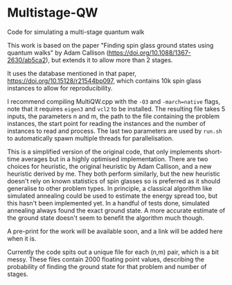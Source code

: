 # Multistage-QW
Code for simulating a multi-stage quantum walk

This work is based on the paper "Finding spin glass ground states using quantum walks" by Adam Callison (https://doi.org/10.1088/1367-2630/ab5ca2), but extends it to allow more than 2 stages.

It uses the database mentioned in that paper, https://doi.org/10.15128/r21544bp097, which contains 10k spin glass instances to allow for reproducibility.

I recommend compiling MultiQW.cpp with the `-O3` and `-march=native` flags, note that it requires `eigen3` and `vcl2` to be installed. The resulting file takes 5 inputs, the parameters n and m, the path to the file containing 
the problem instances, the start point for reading the instances and the number of instances to read and process. The last two parameters are used by `run.sh` to automatically spawn multiple threads for parallelisation. 

This is a simplified version of the original code, that only implements short-time averages but in a highly optimised implementation. There are two choices for heuristic, the original heuristic by Adam Callison, 
and a new heuristic derived by me. They both perform similarly, but the new heuristic doesn't rely on known statistics of spin glasses so is preferred as it should generalise to other problem types.
In principle, a classical algorithm like simulated annealing could be used to estimate the energy spread too, but this hasn't been implemented yet. In a handful of tests done, simulated annealing always found
the exact ground state. A more accurate estimate of the ground state doesn't seem to benefit the algorithm much though.

A pre-print for the work will be available soon, and a link will be added here when it is.

Currently the code spits out a unique file for each (n,m) pair, which is a bit messy. These files contain 2000 floating point values, describing the probability of finding the ground state for that problem 
and number of stages.
